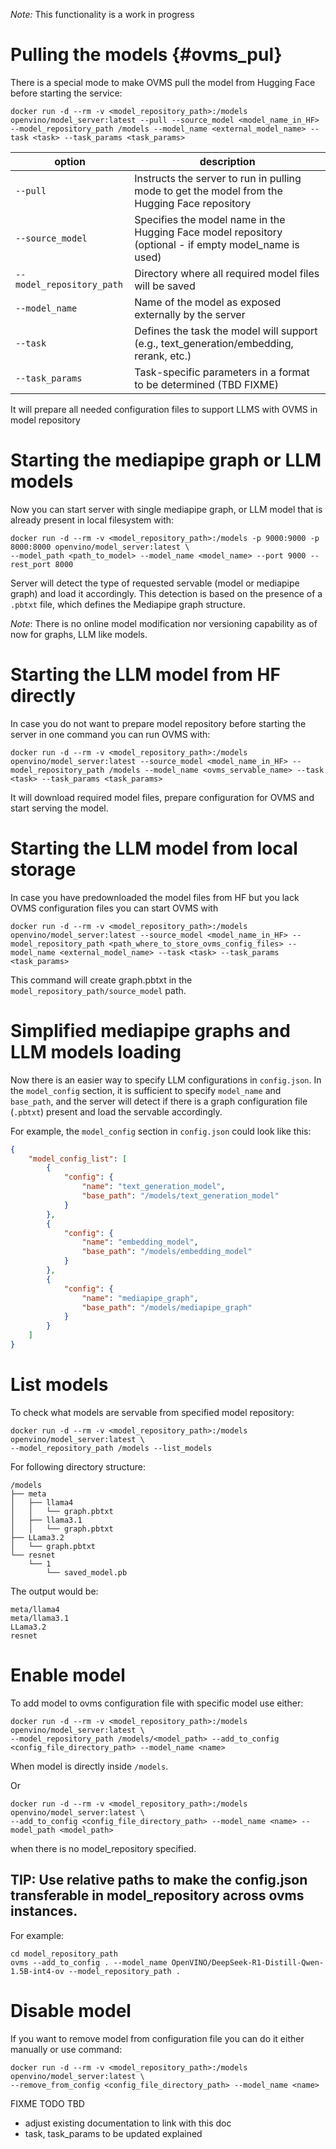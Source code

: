 *Note:*
This functionality is a work in progress

# Pulling the models {#ovms_pul}

There is a special mode to make OVMS pull the model from Hugging Face before starting the service:

```
docker run -d --rm -v <model_repository_path>:/models openvino/model_server:latest --pull --source_model <model_name_in_HF> --model_repository_path /models --model_name <external_model_name> --task <task> --task_params <task_params>
```

| option                    | description                                                                                   |
|---------------------------|-----------------------------------------------------------------------------------------------|
| `--pull`                  | Instructs the server to run in pulling mode to get the model from the Hugging Face repository |
| `--source_model`          | Specifies the model name in the Hugging Face model repository (optional - if empty model_name is used) |
| `--model_repository_path` | Directory where all required model files will be saved                                        |
| `--model_name`            | Name of the model as exposed externally by the server                                         |
| `--task`                  | Defines the task the model will support (e.g., text_generation/embedding, rerank, etc.)                       |
| `--task_params`           | Task-specific parameters in a format to be determined (TBD FIXME)                             |


It will prepare all needed configuration files to support LLMS with OVMS in model repository

# Starting the mediapipe graph or LLM models
Now you can start server with single mediapipe graph, or LLM model that is already present in local filesystem with:

```
docker run -d --rm -v <model_repository_path>:/models -p 9000:9000 -p 8000:8000 openvino/model_server:latest \
--model_path <path_to_model> --model_name <model_name> --port 9000 --rest_port 8000
```

Server will detect the type of requested servable (model or mediapipe graph) and load it accordingly. This detection is based on the presence of a `.pbtxt` file, which defines the Mediapipe graph structure.

*Note*: There is no online model modification nor versioning capability as of now for graphs, LLM like models.

# Starting the LLM model from HF directly

In case you do not want to prepare model repository before starting the server in one command you can run OVMS with:

```
docker run -d --rm -v <model_repository_path>:/models openvino/model_server:latest --source_model <model_name_in_HF> --model_repository_path /models --model_name <ovms_servable_name> --task <task> --task_params <task_params>
```

It will download required model files, prepare configuration for OVMS and start serving the model.

# Starting the LLM model from local storage

In case you have predownloaded the model files from HF but you lack OVMS configuration files you can start OVMS with
```
docker run -d --rm -v <model_repository_path>:/models openvino/model_server:latest --source_model <model_name_in_HF> --model_repository_path <path_where_to_store_ovms_config_files> --model_name <external_model_name> --task <task> --task_params <task_params>
```
This command will create graph.pbtxt in the ```model_repository_path/source_model``` path.

# Simplified mediapipe graphs and LLM models loading

Now there is an easier way to specify LLM configurations in `config.json`. In the `model_config` section, it is sufficient to specify `model_name` and `base_path`, and the server will detect if there is a graph configuration file (`.pbtxt`) present and load the servable accordingly. 

For example, the `model_config` section in `config.json` could look like this:

```json
{
    "model_config_list": [
        {
            "config": {
                "name": "text_generation_model",
                "base_path": "/models/text_generation_model"
            }
        },
        {
            "config": {
                "name": "embedding_model",
                "base_path": "/models/embedding_model"
            }
        },
        {
            "config": {
                "name": "mediapipe_graph",
                "base_path": "/models/mediapipe_graph"
            }
        }
    ]
}
```
# List models

To check what models are servable from specified model repository:
```
docker run -d --rm -v <model_repository_path>:/models openvino/model_server:latest \
--model_repository_path /models --list_models
```

For following directory structure:
```
/models
├── meta
│   ├── llama4
│   │   └── graph.pbtxt
│   ├── llama3.1
│   │   └── graph.pbtxt
├── LLama3.2
│   └── graph.pbtxt
└── resnet
    └── 1
        └── saved_model.pb
```

The output would be:
```
meta/llama4
meta/llama3.1
LLama3.2
resnet
```

# Enable model

To add model to ovms configuration file with specific model use either:

```
docker run -d --rm -v <model_repository_path>:/models openvino/model_server:latest \
--model_repository_path /models/<model_path> --add_to_config <config_file_directory_path> --model_name <name>
```

When model is directly inside `/models`.

Or

```
docker run -d --rm -v <model_repository_path>:/models openvino/model_server:latest \
--add_to_config <config_file_directory_path> --model_name <name> --model_path <model_path>
```
when there is no model_repository specified.

## TIP: Use relative paths to make the config.json transferable in model_repository across ovms instances.
For example:
```
cd model_repository_path
ovms --add_to_config . --model_name OpenVINO/DeepSeek-R1-Distill-Qwen-1.5B-int4-ov --model_repository_path .
```

# Disable model

If you want to remove model from configuration file you can do it either manually or use command:

```
docker run -d --rm -v <model_repository_path>:/models openvino/model_server:latest \
--remove_from_config <config_file_directory_path> --model_name <name>
```

FIXME TODO TBD
- adjust existing documentation to link with this doc
- task, task_params to be updated explained